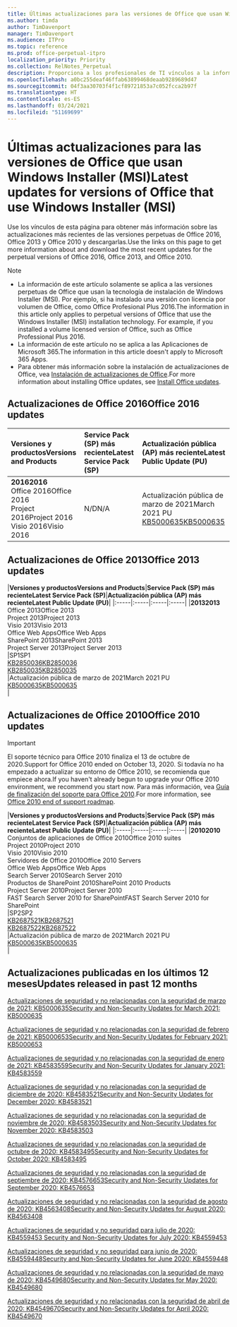 ```yaml
---
title: Últimas actualizaciones para las versiones de Office que usan Windows Installer (MSI)
ms.author: timda
author: TimDavenport
manager: TimDavenport
ms.audience: ITPro
ms.topic: reference
ms.prod: office-perpetual-itpro
localization_priority: Priority
ms.collection: RelNotes_Perpetual
description: Proporciona a los profesionales de TI vínculos a la información de las últimas actualizaciones de las versiones perpetuas de Office 2016, Office 2013 y Office 2010.
ms.openlocfilehash: a0bc255deaf46ffab63899468deaab9289689d47
ms.sourcegitcommit: 04f3aa30703f4f1cf89721853a7c052fcca2b97f
ms.translationtype: HT
ms.contentlocale: es-ES
ms.lasthandoff: 03/24/2021
ms.locfileid: "51169699"
---
```

# <a name="latest-updates-for-versions-of-office-that-use-windows-installer-msi"></a><span data-ttu-id="57c35-103">Últimas actualizaciones para las versiones de Office que usan Windows Installer (MSI)</span><span class="sxs-lookup"><span data-stu-id="57c35-103">Latest updates for versions of Office that use Windows Installer (MSI)</span></span>

<span data-ttu-id="57c35-104">Use los vínculos de esta página para obtener más información sobre las actualizaciones más recientes de las versiones perpetuas de Office 2016, Office 2013 y Office 2010 y descargarlas.</span><span class="sxs-lookup"><span data-stu-id="57c35-104">Use the links on this page to get more information about and download the most recent updates for the perpetual versions of Office 2016, Office 2013, and Office 2010.</span></span>
  
 
> [!NOTE]
> - <span data-ttu-id="57c35-p101">La información de este artículo solamente se aplica a las versiones perpetuas de Office que usan la tecnología de instalación de Windows Installer (MSI). Por ejemplo, si ha instalado una versión con licencia por volumen de Office, como Office Profesional Plus 2016.</span><span class="sxs-lookup"><span data-stu-id="57c35-p101">The information in this article only applies to perpetual versions of Office that use the Windows Installer (MSI) installation technology. For example, if you installed a volume licensed version of Office, such as Office Professional Plus 2016.</span></span>
> - <span data-ttu-id="57c35-107">La información de este artículo no se aplica a las Aplicaciones de Microsoft 365.</span><span class="sxs-lookup"><span data-stu-id="57c35-107">The information in this article doesn't apply to Microsoft 365 Apps.</span></span>
> - <span data-ttu-id="57c35-108">Para obtener más información sobre la instalación de actualizaciones de Office, vea [Instalación de actualizaciones de Office](https://support.office.com/article/2ab296f3-7f03-43a2-8e50-46de917611c5).</span><span class="sxs-lookup"><span data-stu-id="57c35-108">For more information about installing Office updates, see [Install Office updates](https://support.office.com/article/2ab296f3-7f03-43a2-8e50-46de917611c5).</span></span> 


## <a name="office-2016-updates"></a><span data-ttu-id="57c35-109">Actualizaciones de Office 2016</span><span class="sxs-lookup"><span data-stu-id="57c35-109">Office 2016 updates</span></span>

|<span data-ttu-id="57c35-110">**Versiones y productos**</span><span class="sxs-lookup"><span data-stu-id="57c35-110">**Versions and Products**</span></span>|<span data-ttu-id="57c35-111">**Service Pack (SP) más reciente**</span><span class="sxs-lookup"><span data-stu-id="57c35-111">**Latest Service Pack (SP)**</span></span>|<span data-ttu-id="57c35-112">**Actualización pública (AP) más reciente**</span><span class="sxs-lookup"><span data-stu-id="57c35-112">**Latest Public Update (PU)**</span></span>|
|:-----|:-----|:-----|
|<span data-ttu-id="57c35-113">**2016**</span><span class="sxs-lookup"><span data-stu-id="57c35-113">**2016**</span></span> <br/> <span data-ttu-id="57c35-114">Office 2016</span><span class="sxs-lookup"><span data-stu-id="57c35-114">Office 2016</span></span>  <br/> <span data-ttu-id="57c35-115">Project 2016</span><span class="sxs-lookup"><span data-stu-id="57c35-115">Project 2016</span></span>  <br/> <span data-ttu-id="57c35-116">Visio 2016</span><span class="sxs-lookup"><span data-stu-id="57c35-116">Visio 2016</span></span>  <br/> |<span data-ttu-id="57c35-117">N/D</span><span class="sxs-lookup"><span data-stu-id="57c35-117">N/A</span></span>  <br/> |<span data-ttu-id="57c35-118">Actualización pública de marzo de 2021</span><span class="sxs-lookup"><span data-stu-id="57c35-118">March 2021 PU</span></span>  <br/> [<span data-ttu-id="57c35-119">KB5000635</span><span class="sxs-lookup"><span data-stu-id="57c35-119">KB5000635</span></span>](https://support.microsoft.com/help/5000635) <br/> |
   
## <a name="office-2013-updates"></a><span data-ttu-id="57c35-120">Actualizaciones de Office 2013</span><span class="sxs-lookup"><span data-stu-id="57c35-120">Office 2013 updates</span></span>

|<span data-ttu-id="57c35-121">**Versiones y productos**</span><span class="sxs-lookup"><span data-stu-id="57c35-121">**Versions and Products**</span></span>|<span data-ttu-id="57c35-122">**Service Pack (SP) más reciente**</span><span class="sxs-lookup"><span data-stu-id="57c35-122">**Latest Service Pack (SP)**</span></span>|<span data-ttu-id="57c35-123">**Actualización pública (AP) más reciente**</span><span class="sxs-lookup"><span data-stu-id="57c35-123">**Latest Public Update (PU)**</span></span>|
|:-----|:-----|:-----|:-----|
|<span data-ttu-id="57c35-124">**2013**</span><span class="sxs-lookup"><span data-stu-id="57c35-124">**2013**</span></span> <br/> <span data-ttu-id="57c35-125">Office 2013</span><span class="sxs-lookup"><span data-stu-id="57c35-125">Office 2013</span></span>  <br/> <span data-ttu-id="57c35-126">Project 2013</span><span class="sxs-lookup"><span data-stu-id="57c35-126">Project 2013</span></span>  <br/> <span data-ttu-id="57c35-127">Visio 2013</span><span class="sxs-lookup"><span data-stu-id="57c35-127">Visio 2013</span></span>  <br/> <span data-ttu-id="57c35-128">Office Web Apps</span><span class="sxs-lookup"><span data-stu-id="57c35-128">Office Web Apps</span></span>  <br/> <span data-ttu-id="57c35-129">SharePoint 2013</span><span class="sxs-lookup"><span data-stu-id="57c35-129">SharePoint 2013</span></span>  <br/> <span data-ttu-id="57c35-130">Project Server 2013</span><span class="sxs-lookup"><span data-stu-id="57c35-130">Project Server 2013</span></span>  <br/> |<span data-ttu-id="57c35-131">SP1</span><span class="sxs-lookup"><span data-stu-id="57c35-131">SP1</span></span> <br/> [<span data-ttu-id="57c35-132">KB2850036</span><span class="sxs-lookup"><span data-stu-id="57c35-132">KB2850036</span></span>](https://support.microsoft.com/kb/2850036) <br/>[<span data-ttu-id="57c35-133">KB2850035</span><span class="sxs-lookup"><span data-stu-id="57c35-133">KB2850035</span></span>](https://support.microsoft.com/kb/2850035) <br/> |<span data-ttu-id="57c35-134">Actualización pública de marzo de 2021</span><span class="sxs-lookup"><span data-stu-id="57c35-134">March 2021 PU</span></span>  <br/> [<span data-ttu-id="57c35-135">KB5000635</span><span class="sxs-lookup"><span data-stu-id="57c35-135">KB5000635</span></span>](https://support.microsoft.com/help/5000635) <br/> |
   
## <a name="office-2010-updates"></a><span data-ttu-id="57c35-136">Actualizaciones de Office 2010</span><span class="sxs-lookup"><span data-stu-id="57c35-136">Office 2010 updates</span></span>
> [!IMPORTANT]
> <span data-ttu-id="57c35-137">El soporte técnico para Office 2010 finaliza el 13 de octubre de 2020.</span><span class="sxs-lookup"><span data-stu-id="57c35-137">Support for Office 2010 ended on October 13, 2020.</span></span> <span data-ttu-id="57c35-138">Si todavía no ha empezado a actualizar su entorno de Office 2010, se recomienda que empiece ahora.</span><span class="sxs-lookup"><span data-stu-id="57c35-138">If you haven't already begun to upgrade your Office 2010 environment, we recommend you start now.</span></span> <span data-ttu-id="57c35-139">Para más información, vea [Guía de finalización del soporte para Office 2010](/DeployOffice/office-2010-end-support-roadmap).</span><span class="sxs-lookup"><span data-stu-id="57c35-139">For more information, see [Office 2010 end of support roadmap](/DeployOffice/office-2010-end-support-roadmap).</span></span> 

|<span data-ttu-id="57c35-140">**Versiones y productos**</span><span class="sxs-lookup"><span data-stu-id="57c35-140">**Versions and Products**</span></span>|<span data-ttu-id="57c35-141">**Service Pack (SP) más reciente**</span><span class="sxs-lookup"><span data-stu-id="57c35-141">**Latest Service Pack (SP)**</span></span>|<span data-ttu-id="57c35-142">**Actualización pública (AP) más reciente**</span><span class="sxs-lookup"><span data-stu-id="57c35-142">**Latest Public Update (PU)**</span></span>|
|:-----|:-----|:-----|:-----|
|<span data-ttu-id="57c35-143">**2010**</span><span class="sxs-lookup"><span data-stu-id="57c35-143">**2010**</span></span> <br/> <span data-ttu-id="57c35-144">Conjuntos de aplicaciones de Office 2010</span><span class="sxs-lookup"><span data-stu-id="57c35-144">Office 2010 suites</span></span>  <br/> <span data-ttu-id="57c35-145">Project 2010</span><span class="sxs-lookup"><span data-stu-id="57c35-145">Project 2010</span></span>  <br/> <span data-ttu-id="57c35-146">Visio 2010</span><span class="sxs-lookup"><span data-stu-id="57c35-146">Visio 2010</span></span>  <br/> <span data-ttu-id="57c35-147">Servidores de Office 2010</span><span class="sxs-lookup"><span data-stu-id="57c35-147">Office 2010 Servers</span></span>  <br/> <span data-ttu-id="57c35-148">Office Web Apps</span><span class="sxs-lookup"><span data-stu-id="57c35-148">Office Web Apps</span></span>  <br/> <span data-ttu-id="57c35-149">Search Server 2010</span><span class="sxs-lookup"><span data-stu-id="57c35-149">Search Server 2010</span></span>  <br/> <span data-ttu-id="57c35-150">Productos de SharePoint 2010</span><span class="sxs-lookup"><span data-stu-id="57c35-150">SharePoint 2010 Products</span></span>  <br/> <span data-ttu-id="57c35-151">Project Server 2010</span><span class="sxs-lookup"><span data-stu-id="57c35-151">Project Server 2010</span></span>  <br/> <span data-ttu-id="57c35-152">FAST Search Server 2010 for SharePoint</span><span class="sxs-lookup"><span data-stu-id="57c35-152">FAST Search Server 2010 for SharePoint</span></span>  <br/> |<span data-ttu-id="57c35-153">SP2</span><span class="sxs-lookup"><span data-stu-id="57c35-153">SP2</span></span> <br/>[<span data-ttu-id="57c35-154">KB2687521</span><span class="sxs-lookup"><span data-stu-id="57c35-154">KB2687521</span></span>](https://support.microsoft.com/kb/2687521) <br/> [<span data-ttu-id="57c35-155">KB2687522</span><span class="sxs-lookup"><span data-stu-id="57c35-155">KB2687522</span></span>](https://support.microsoft.com/kb/2687522) <br/> |<span data-ttu-id="57c35-156">Actualización pública de marzo de 2021</span><span class="sxs-lookup"><span data-stu-id="57c35-156">March 2021 PU</span></span>  <br/> [<span data-ttu-id="57c35-157">KB5000635</span><span class="sxs-lookup"><span data-stu-id="57c35-157">KB5000635</span></span>](https://support.microsoft.com/help/5000635) <br/> |
   

   
## <a name="updates-released-in-past-12-months"></a><span data-ttu-id="57c35-158">Actualizaciones publicadas en los últimos 12 meses</span><span class="sxs-lookup"><span data-stu-id="57c35-158">Updates released in past 12 months</span></span>

[<span data-ttu-id="57c35-159">Actualizaciones de seguridad y no relacionadas con la seguridad de marzo de 2021: KB5000635</span><span class="sxs-lookup"><span data-stu-id="57c35-159">Security and Non-Security Updates for March 2021: KB5000635</span></span>](https://support.microsoft.com/help/5000635)

[<span data-ttu-id="57c35-160">Actualizaciones de seguridad y no relacionadas con la seguridad de febrero de 2021: KB5000653</span><span class="sxs-lookup"><span data-stu-id="57c35-160">Security and Non-Security Updates for February 2021: KB5000653</span></span>](https://support.microsoft.com/help/5000653)

[<span data-ttu-id="57c35-161">Actualizaciones de seguridad y no relacionadas con la seguridad de enero de 2021: KB4583559</span><span class="sxs-lookup"><span data-stu-id="57c35-161">Security and Non-Security Updates for January 2021: KB4583559</span></span>](https://support.microsoft.com/help/4583559)

[<span data-ttu-id="57c35-162">Actualizaciones de seguridad y no relacionadas con la seguridad de diciembre de 2020: KB4583521</span><span class="sxs-lookup"><span data-stu-id="57c35-162">Security and Non-Security Updates for December 2020: KB4583521</span></span>](https://support.microsoft.com/help/4583521)

[<span data-ttu-id="57c35-163">Actualizaciones de seguridad y no relacionadas con la seguridad de noviembre de 2020: KB4583503</span><span class="sxs-lookup"><span data-stu-id="57c35-163">Security and Non-Security Updates for November 2020: KB4583503</span></span>](https://support.microsoft.com/help/4583503)

[<span data-ttu-id="57c35-164">Actualizaciones de seguridad y no relacionadas con la seguridad de octubre de 2020: KB4583495</span><span class="sxs-lookup"><span data-stu-id="57c35-164">Security and Non-Security Updates for October 2020: KB4583495</span></span>](https://support.microsoft.com/help/4583495)

[<span data-ttu-id="57c35-165">Actualizaciones de seguridad y no relacionadas con la seguridad de septiembre de 2020: KB4576653</span><span class="sxs-lookup"><span data-stu-id="57c35-165">Security and Non-Security Updates for September 2020: KB4576653</span></span>](https://support.microsoft.com/help/4576653)

[<span data-ttu-id="57c35-166">Actualizaciones de seguridad y no relacionadas con la seguridad de agosto de 2020: KB4563408</span><span class="sxs-lookup"><span data-stu-id="57c35-166">Security and Non-Security Updates for August 2020: KB4563408</span></span>](https://support.microsoft.com/help/4563408)

[<span data-ttu-id="57c35-167"> Actualizaciones de seguridad y no seguridad para julio de 2020: KB4559453 </span><span class="sxs-lookup"><span data-stu-id="57c35-167">Security and Non-Security Updates for July 2020: KB4559453</span></span>](https://support.microsoft.com/help/4559453)

[<span data-ttu-id="57c35-168">Actualizaciones de seguridad y no seguridad para junio de 2020: KB4559448</span><span class="sxs-lookup"><span data-stu-id="57c35-168">Security and Non-Security Updates for June 2020: KB4559448</span></span>](https://support.microsoft.com/help/4559448)

[<span data-ttu-id="57c35-169">Actualizaciones de seguridad y no relacionadas con la seguridad de mayo de 2020: KB4549680</span><span class="sxs-lookup"><span data-stu-id="57c35-169">Security and Non-Security Updates for May 2020: KB4549680</span></span>](https://support.microsoft.com/help/4549680)

[<span data-ttu-id="57c35-170">Actualizaciones de seguridad y no relacionadas con la seguridad de abril de 2020: KB4549670</span><span class="sxs-lookup"><span data-stu-id="57c35-170">Security and Non-Security Updates for April 2020: KB4549670</span></span>](https://support.microsoft.com/help/4549670)







 




</br>